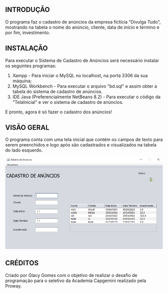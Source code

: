 ## INTRODUÇÃO
O programa faz o cadastro de anúncios da empresa fictícia "Divulga Tudo", mostrando na tabela o nome do anúncio, cliente, data de início e término e por fim, investimento.

## INSTALAÇÃO
Para executar o Sistema de Cadastro de Anúncios será necessário instalar os seguintes programas:

1) Xampp - Para iniciar o MySQL no localhost, na porta 3306 da sua máquina;
2) MySQL Workbench - Para executar o arquivo "bd.sql" e assim obter a tabela do sistema de cadastro de anúncios.
3) IDE Java (Preferencialmente NetBeans 8.2) - Para executar o código da "TelaInicial" e ver o sistema de cadastro de anúncios.

E pronto, agora é só fazer o cadastro dos anúncios!

## VISÃO GERAL
O programa conta com uma tela inicial que contém os campos de texto para serem preenchidos e logo após são cadastrados e visualizados na tabela do lado esquerdo.

<img width='820' heigth = '476' src='./print-sistema.jpeg'/>

## CRÉDITOS
Criado por Glacy Gomes com o objetivo de realizar o desafio de programação para o seletivo da Academia Capgemini realizado pela Proway.